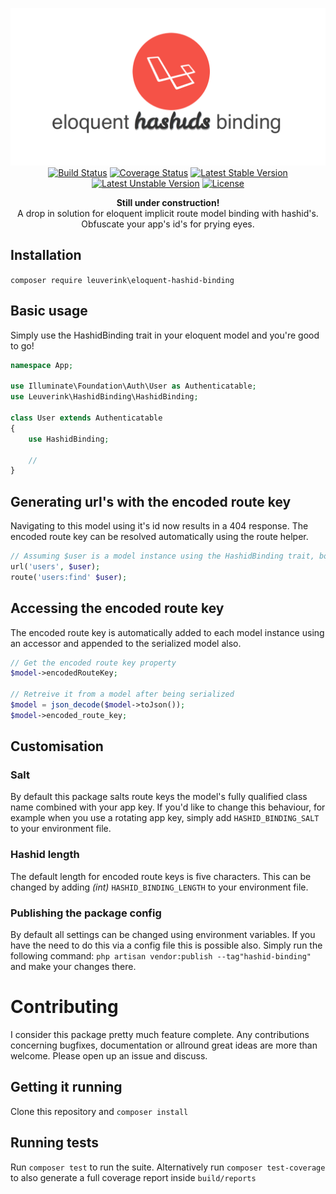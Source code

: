 <p align="center">
    <img src=".github/open-graph-logo.png">
    <a href="https://travis-ci.org/gwleuverink/eloquent-hashid-binding"><img src="https://travis-ci.org/gwleuverink/eloquent-hashid-binding.svg?branch=master" alt="Build Status"></a>
    <a href='https://coveralls.io/github/gwleuverink/eloquent-hashid-binding?branch=master'><img src='https://coveralls.io/repos/github/gwleuverink/eloquent-hashid-binding/badge.svg?branch=master' alt='Coverage Status' /></a>
    <a href="https://packagist.org/packages/leuverink/eloquent-hashid-binding"><img src="https://poser.pugx.org/leuverink/eloquent-hashid-binding/v/stable.svg" alt="Latest Stable Version"></a>
    <a href="https://packagist.org/packages/leuverink/eloquent-hashid-binding"><img src="https://poser.pugx.org/leuverink/eloquent-hashid-binding/v/unstable.svg" alt="Latest Unstable Version"></a>
    <a href="https://packagist.org/packages/leuverink/eloquent-hashid-binding"><img src="https://poser.pugx.org/leuverink/eloquent-hashid-binding/license.svg" alt="License"></a>
</p>

<p align="center">
    <b>Still under construction!</b>
    <br />
    A drop in solution for eloquent implicit route model binding with hashid's. 
    <br />
    Obfuscate your app's id's for prying eyes.
</p>


## Installation

`composer require leuverink\eloquent-hashid-binding`

## Basic usage

Simply use the HashidBinding trait in your eloquent model and you're good to go!

``` php
namespace App;

use Illuminate\Foundation\Auth\User as Authenticatable;
use Leuverink\HashidBinding\HashidBinding;

class User extends Authenticatable
{
    use HashidBinding;

    //
}
```

## Generating url's with the encoded route key
Navigating to this model using it's id now results in a 404 response. The encoded route key can be resolved automatically using the route helper.

``` php
// Assuming $user is a model instance using the HashidBinding trait, both functions below will generate "domain.test/users/rvBVv"
url('users', $user);
route('users:find' $user);
```

## Accessing the encoded route key
The encoded route key is automatically added to each model instance using an accessor and appended to the serialized model also.

``` php
// Get the encoded route key property
$model->encodedRouteKey;

// Retreive it from a model after being serialized
$model = json_decode($model->toJson());
$model->encoded_route_key;
```

## Customisation
### Salt
By default this package salts route keys the model's fully qualified class name combined with your app key. If you'd like to change this behaviour, for example when you use a rotating app key, simply add `HASHID_BINDING_SALT` to your environment file.

### Hashid length
The default length for encoded route keys is five characters. This can be changed by adding *(int)* `HASHID_BINDING_LENGTH` to your environment file.

### Publishing the package config
By default all settings can be changed using environment variables. If you have the need to do this via a config file this is possible also. Simply run the following command:
`php artisan vendor:publish --tag"hashid-binding"` and make your changes there.

# Contributing
I consider this package pretty much feature complete. Any contributions concerning bugfixes, documentation or allround great ideas are more than welcome. Please open up an issue and discuss.

## Getting it running
Clone this repository and `composer install`

## Running tests
Run `composer test` to run the suite. Alternatively run `composer test-coverage` to also generate a full coverage report inside `build/reports`
